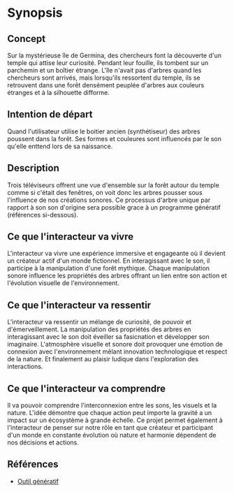 # Synopsis

## Concept
Sur la mystérieuse île de Germina, des chercheurs font la découverte d'un temple qui attise leur curiosité. Pendant leur fouille, ils tombent sur un parchemin et un boîtier étrange. L'île n'avait pas d'arbres quand les chercheurs sont arrivés, mais lorsqu'ils ressortent du temple, ils se retrouvent dans une forêt densément peuplée d'arbres aux couleurs étranges et à la silhouette difforme.

## Intention de départ
Quand l'utilisateur utilise le boitier ancien (synthétiseur) des arbres poussent dans la forêt. Ses formes et couleures sont influencés par le son qu'elle enttend lors de sa naissance.

## Description
Trois téléviseurs offrent une vue d'ensemble sur la forêt autour du temple comme si c'était des fenêtres, on voit donc les arbres pousser sous l'influence de nos créations sonores. Ce processus d'arbre unique par rapport à son son d'origine sera possible grace à un programme génératif (références si-dessous).


## Ce que l'interacteur va vivre 
L'interacteur va vivre une expérience immersive et engageante où il devient un créateur actif d'un monde fictionnel. En interagissant avec le son, il participe à la manipulation d'une forêt mythique. Chaque manipulation sonore influence les propriétés des arbres offrant un lien entre son action et l'évolution visuelle de l'environnement. 

## Ce que l'interacteur va ressentir
L'interacteur va ressentir un mélange de curiosité, de pouvoir et d'émerveillement. La manipulation des propriétés des arbres en interagissant avec le son doit éveiller sa fasicnation et développer son imaginaire. L'atmosphère visuelle et sonore doit provoquer une émotion de connexion avec l'environnement mêlant innovation technologique et respect de la nature. Et finalement au plaisir ludique dans l'exploration des interactions. 

## Ce que l'interacteur va comprendre 
Il va pouvoir comprendre l'interconnexion entre les sons, les visuels et la nature.  L'idée démontre que chaque action peut importe la gravité a un impact sur un écosystème à grande échelle. Ce projet permet également à l'interacteur de penser sur notre rôle en tant que créateur et participant d'un monde en constante évolution où nature et harmonie dépendent de nos décisions et actions. 





## Références

* [Outil génératif](https://assetstore.unity.com/packages/tools/modeling/treegen-2023-procedural-tree-generator-244180)
